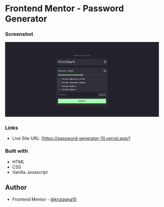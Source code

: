 # Frontend Mentor - Password Generator

### Screenshot

![](screenshot/Screenshot.png)

### Links

- Live Site URL: [https://password-generator-10.vercel.app/]

### Built with

- HTML
- CSS
- Vanilla Javascript

## Author
- Frontend Mentor - [@krutagna10](https://www.frontendmentor.io/profile/krutagna10)

